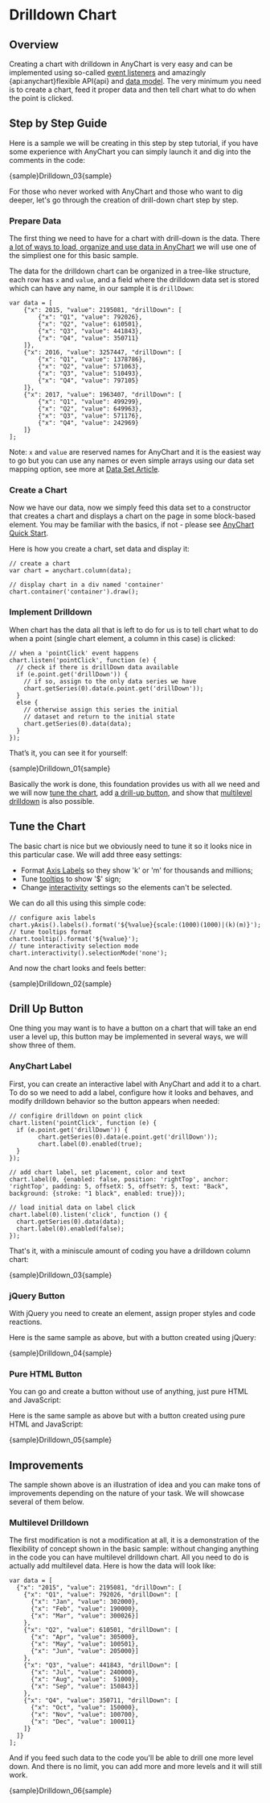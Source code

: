 # Drilldown Chart

## Overview

Creating a chart with drilldown in AnyChart is very easy and can be implemented using so-called [event listeners](../Common_Settings/Event_Listeners) and amazingly {api:anychart}flexible API{api} and [data model](../Working_with_Data/Overview). The very minimum you need is to create a chart, feed it proper data and then tell chart what to do when the point is clicked.

## Step by Step Guide

Here is a sample we will be creating in this step by step tutorial, if you have some experience with AnyChart you can simply launch it and dig into the comments in the code:

{sample}Drilldown\_03{sample}

For those who never worked with AnyChart and those who want to dig deeper, let's go through the creation of drill-down chart step by step.

### Prepare Data

The first thing we need to have for a chart with drill-down is the data. There [a lot of ways to load, organize and use data in AnyChart](../Working_with_Data/Overview) we will use one of the simpliest one for this basic sample.

The data for the drilldown chart can be organized in a tree-like structure, each row has `x` and `value`, and a field where the drilldown data set is stored which can have any name, in our sample it is `drillDown`: 

```
var data = [
    {"x": 2015, "value": 2195081, "drillDown": [
        {"x": "Q1", "value": 792026},
        {"x": "Q2", "value": 610501},
        {"x": "Q3", "value": 441843},
        {"x": "Q4", "value": 350711}
    ]},
    {"x": 2016, "value": 3257447, "drillDown": [
        {"x": "Q1", "value": 1378786},
        {"x": "Q2", "value": 571063},
        {"x": "Q3", "value": 510493},
        {"x": "Q4", "value": 797105}
    ]},
    {"x": 2017, "value": 1963407, "drillDown": [
        {"x": "Q1", "value": 499299},
        {"x": "Q2", "value": 649963},
        {"x": "Q3", "value": 571176},
        {"x": "Q4", "value": 242969}
    ]}
];
```

Note: `x` and `value` are reserved names for AnyChart and it is the easiest way to go but you can use any names or even simple arrays using our data set mapping option, see more at [Data Set Article](../Working_with_Data/Data_Sets).

### Create a Chart

Now we have our data, now we simply feed this data set to a constructor that creates a chart and displays a chart on the page in some block-based element. You may be familiar with the basics, if not - please see [AnyChart Quick Start](../Quick_Start/Quick_Start).

Here is how you create a chart, set data and display it:

```
// create a chart
var chart = anychart.column(data);

// display chart in a div named 'container'
chart.container('container').draw();
```

### Implement Drilldown

When chart has the data all that is left to do for us is to tell chart what to do when a point (single chart element, a column in this case) is clicked:

```
// when a 'pointClick' event happens
chart.listen('pointClick', function (e) {
  // check if there is drillDown data available
  if (e.point.get('drillDown')) {
    // if so, assign to the only data series we have
    chart.getSeries(0).data(e.point.get('drillDown'));
  }
  else {
    // otherwise assign this series the initial
    // dataset and return to the initial state
    chart.getSeries(0).data(data);
  }
});
```

That’s it, you can see it for yourself: 

{sample}Drilldown\_01{sample}

Basically the work is done, this foundation provides us with all we need and we will now [tune the chart](#tune_the_chart), add [a drill-up button](#drill_up_button), and show that [multilevel drilldown](#multilevel_drilldown) is also possible.

## Tune the Chart

The basic chart is nice but we obviously need to tune it so it looks nice in this particular case. We will add three easy settings:
- Format [Axis Labels](../Axes_and_Grids/Axes_Labels_Formatting) so they show 'k' or 'm' for thousands and millions;
- Tune [tooltips](../Common_Settings/Tooltip) to show '$' sign;
- Change [interactivity](../Common_Settings/Interactivity) settings so the elements can't be selected.

We can do all this using this simple code:

```
// configure axis labels
chart.yAxis().labels().format('${%value}{scale:(1000)(1000)|(k)(m)}');
// tune tooltips format
chart.tooltip().format('${%value}');
// tune interactivity selection mode
chart.interactivity().selectionMode('none');
```

And now the chart looks and feels better:

{sample}Drilldown\_02{sample}

## Drill Up Button

One thing you may want is to have a button on a chart that will take an end user a level up, this button may be implemented in several ways, we will show three of them.

### AnyChart Label

First, you can create an interactive label with AnyChart and add it to a chart. To do so we need to add a label, configure how it looks and behaves, and modify drilldown behavior so the button appears when needed:

```
// configire drilldown on point click
chart.listen('pointClick', function (e) {
  if (e.point.get('drillDown')) {
        chart.getSeries(0).data(e.point.get('drillDown'));
        chart.label(0).enabled(true);            
  }
});

// add chart label, set placement, color and text
chart.label(0, {enabled: false, position: 'rightTop', anchor: 'rightTop', padding: 5, offsetX: 5, offsetY: 5, text: "Back", background: {stroke: "1 black", enabled: true}});

// load initial data on label click
chart.label(0).listen('click', function () {
  chart.getSeries(0).data(data);
  chart.label(0).enabled(false);
}); 
```

That's it, with a miniscule amount of coding you have a drilldown column chart:

{sample}Drilldown\_03{sample}

### jQuery Button

With jQuery you need to create an element, assign proper styles and code reactions.

Here is the same sample as above, but with a button created using jQuery:

{sample}Drilldown\_04{sample}

### Pure HTML Button

You can go and create a button without use of anything, just pure HTML and JavaScript:

Here is the same sample as above but with a button created using pure HTML and JavaScript:

{sample}Drilldown\_05{sample}

## Improvements

The sample shown above is an illustration of idea and you can make tons of improvements depending on the nature of your task. We will showcase several of them below.

### Multilevel Drilldown

The first modification is not a modification at all, it is a demonstration of the flexibility of concept shown in the basic sample: without changing anything in the code you can have multilevel drilldown chart. All you need to do is actually add multilevel data. Here is how the data will look like:

```
var data = [
  {"x": "2015", "value": 2195081, "drillDown": [
    {"x": "Q1", "value": 792026, "drillDown": [
      {"x": "Jan", "value": 302000},
      {"x": "Feb", "value": 190000},
      {"x": "Mar", "value": 300026}]
    },
    {"x": "Q2", "value": 610501, "drillDown": [
      {"x": "Apr", "value": 305000},
      {"x": "May", "value": 100501},
      {"x": "Jun", "value": 205000}]
    },
    {"x": "Q3", "value": 441843, "drillDown": [
      {"x": "Jul", "value": 240000},
      {"x": "Aug", "value":  51000},
      {"x": "Sep", "value": 150843}]
    },
    {"x": "Q4", "value": 350711, "drillDown": [
      {"x": "Oct", "value": 150000},
      {"x": "Nov", "value": 100700},
      {"x": "Dec", "value": 100011}
    ]}
  ]}
];
```

And if you feed such data to the code you'll be able to drill one more level down. And there is no limit, you can add more and more levels and it will still work.

{sample}Drilldown\_06{sample}
